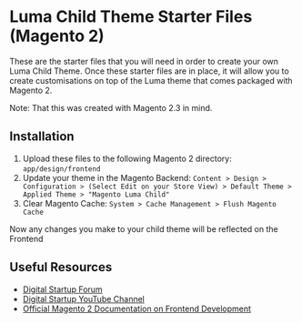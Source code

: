 # Luma Child Theme Starter Files (Magento 2)

These are the starter files that you will need in order to create your own Luma Child Theme. Once these starter files are in place, it will allow you to create customisations on top of the Luma theme that comes packaged with Magento 2.

Note: That this was created with Magento 2.3 in mind.

## Installation

1. Upload these files to the following Magento 2 directory: `app/design/frontend`
2. Update your theme in the Magento Backend: `Content > Design > Configuration > (Select Edit on your Store View) > Default Theme > Applied Theme > "Magento Luma Child"`
3. Clear Magento Cache: `System > Cache Management > Flush Magento Cache`

Now any changes you make to your child theme will be reflected on the Frontend

## Useful Resources

* [Digital Startup Forum](https://discuss.digitalstartup.co.uk/)
* [Digital Startup YouTube Channel](https://www.youtube.com/channel/UCacwUJ5gxGgBXkqea0j122A)
* [Official Magento 2 Documentation on Frontend Development](https://devdocs.magento.com/guides/v2.3/frontend-dev-guide/themes/theme-general.html)
